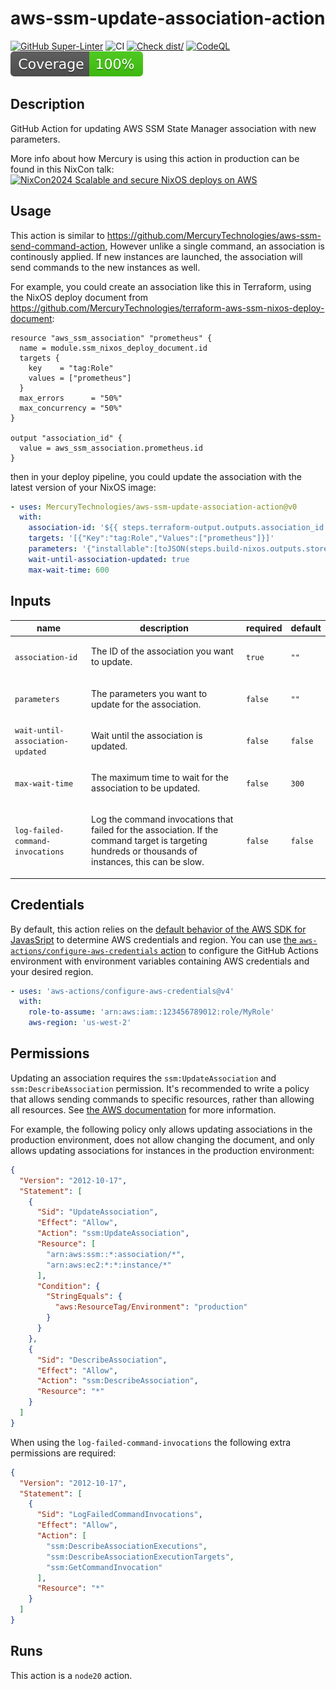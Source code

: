 # aws-ssm-update-association-action

[![GitHub Super-Linter](https://github.com/actions/typescript-action/actions/workflows/linter.yml/badge.svg)](https://github.com/super-linter/super-linter)
![CI](https://github.com/actions/typescript-action/actions/workflows/ci.yml/badge.svg)
[![Check dist/](https://github.com/actions/typescript-action/actions/workflows/check-dist.yml/badge.svg)](https://github.com/actions/typescript-action/actions/workflows/check-dist.yml)
[![CodeQL](https://github.com/actions/typescript-action/actions/workflows/codeql-analysis.yml/badge.svg)](https://github.com/actions/typescript-action/actions/workflows/codeql-analysis.yml)
[![Coverage](./badges/coverage.svg)](./badges/coverage.svg)

<!-- action-docs-description source="action.yml" -->

## Description

GitHub Action for updating AWS SSM State Manager association with new
parameters.

<!-- action-docs-description source="action.yml" -->

More info about how Mercury is using this action in production can be found in
this NixCon talk:
[![NixCon2024 Scalable and secure NixOS deploys on AWS](https://img.youtube.com/vi/Ee4JN3Fp17o/0.jpg)](https://www.youtube.com/watch?v=Ee4JN3Fp17o)

## Usage

This action is similar to
https://github.com/MercuryTechnologies/aws-ssm-send-command-action, However
unlike a single command, an association is continously applied. If new instances
are launched, the association will send commands to the new instances as well.

For example, you could create an association like this in Terraform, using the
NixOS deploy document from
https://github.com/MercuryTechnologies/terraform-aws-ssm-nixos-deploy-document:

```hcl
resource "aws_ssm_association" "prometheus" {
  name = module.ssm_nixos_deploy_document.id
  targets {
    key    = "tag:Role"
    values = ["prometheus"]
  }
  max_errors      = "50%"
  max_concurrency = "50%"
}

output "association_id" {
  value = aws_ssm_association.prometheus.id
}
```

then in your deploy pipeline, you could update the association with the latest
version of your NixOS image:

```yaml
- uses: MercuryTechnologies/aws-ssm-update-association-action@v0
  with:
    association-id: '${{ steps.terraform-output.outputs.association_id }}'
    targets: '[{"Key":"tag:Role","Values":["prometheus"]}]'
    parameters: '{"installable":[toJSON(steps.build-nixos.outputs.store-path)]}'
    wait-until-association-updated: true
    max-wait-time: 600
```

<!-- action-docs-inputs source="action.yml" -->

## Inputs

| name                             | description                                                                                                                                                  | required | default |
| -------------------------------- | ------------------------------------------------------------------------------------------------------------------------------------------------------------ | -------- | ------- |
| `association-id`                 | <p>The ID of the association you want to update.</p>                                                                                                         | `true`   | `""`    |
| `parameters`                     | <p>The parameters you want to update for the association.</p>                                                                                                | `false`  | `""`    |
| `wait-until-association-updated` | <p>Wait until the association is updated.</p>                                                                                                                | `false`  | `false` |
| `max-wait-time`                  | <p>The maximum time to wait for the association to be updated.</p>                                                                                           | `false`  | `300`   |
| `log-failed-command-invocations` | <p>Log the command invocations that failed for the association. If the command target is targeting hundreds or thousands of instances, this can be slow.</p> | `false`  | `false` |

<!-- action-docs-inputs source="action.yml" -->

<!-- action-docs-outputs source="action.yml" -->

<!-- action-docs-outputs source="action.yml" -->

## Credentials

By default, this action relies on the
[default behavior of the AWS SDK for JavasSript](https://docs.aws.amazon.com/sdk-for-javascript/v2/developer-guide/setting-credentials-node.html)
to determine AWS credentials and region. You can use
[the `aws-actions/configure-aws-credentials` action](https://github.com/aws-actions/configure-aws-credentials)
to configure the GitHub Actions environment with environment variables
containing AWS credentials and your desired region.

```yaml
- uses: 'aws-actions/configure-aws-credentials@v4'
  with:
    role-to-assume: 'arn:aws:iam::123456789012:role/MyRole'
    aws-region: 'us-west-2'
```

## Permissions

Updating an association requires the `ssm:UpdateAssociation` and
`ssm:DescribeAssociation` permission. It's recommended to write a policy that
allows sending commands to specific resources, rather than allowing all
resources. See
[the AWS documentation](https://docs.aws.amazon.com/service-authorization/latest/reference/list_awssystemsmanager.html#awssystemsmanager-actions-as-permissions)
for more information.

For example, the following policy only allows updating associations in the
production environment, does not allow changing the document, and only allows
updating associations for instances in the production environment:

```json
{
  "Version": "2012-10-17",
  "Statement": [
    {
      "Sid": "UpdateAssociation",
      "Effect": "Allow",
      "Action": "ssm:UpdateAssociation",
      "Resource": [
        "arn:aws:ssm::*:association/*",
        "arn:aws:ec2:*:*:instance/*"
      ],
      "Condition": {
        "StringEquals": {
          "aws:ResourceTag/Environment": "production"
        }
      }
    },
    {
      "Sid": "DescribeAssociation",
      "Effect": "Allow",
      "Action": "ssm:DescribeAssociation",
      "Resource": "*"
    }
  ]
}
```

When using the `log-failed-command-invocations` the following extra permissions
are required:

```json
{
  "Version": "2012-10-17",
  "Statement": [
    {
      "Sid": "LogFailedCommandInvocations",
      "Effect": "Allow",
      "Action": [
        "ssm:DescribeAssociationExecutions",
        "ssm:DescribeAssociationExecutionTargets",
        "ssm:GetCommandInvocation"
      ],
      "Resource": "*"
    }
  ]
}
```

<!-- action-docs-runs source="action.yml" -->

## Runs

This action is a `node20` action.

<!-- action-docs-runs source="action.yml" -->
